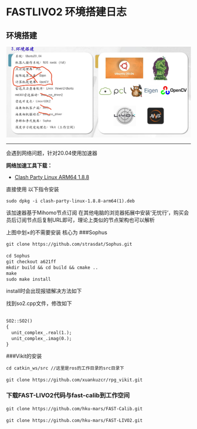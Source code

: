 # FASTLIVO2 环境搭建日志

## 环境搭建

![环境搭建](source/Livo_env.png)

---

会遇到网络问题，针对20.04使用加速器

**网络加速工具下载：**
- [Clash Party Linux ARM64 1.8.8](source/clash-party-linux-1.8.8-arm64(1).deb)

直接使用 以下指令安装
```
sudo dpkg -i clash-party-linux-1.8.8-arm64(1).deb

```

该加速器基于Mihomo节点订阅
在其他电脑的浏览器拓展中安装‘无忧行’，购买会员后订阅节点后复制URL即可，理论上类似的节点架构也可以解析

上图中划×的不需要安装
核心为
###Sophus

```
git clone https://github.com/strasdat/Sophus.git

cd Sophus
git checkout a621ff
mkdir build && cd build && cmake ..
make
sudo make install

```
install时会出现报错解决方法如下

找到so2.cpp文件，修改如下
```

SO2::SO2()
{
  unit_complex_.real(1.);
  unit_complex_.imag(0.);
}

```

###Vikit的安装

``` 
cd catkin_ws/src //这里是ros的工作目录的src目录下

git clone https://github.com/xuankuzcr/rpg_vikit.git 

```
### 下载FAST-LIVO2代码与fast-calib到工作空间

```terminal
git clone https://github.com/hku-mars/FAST-Calib.git

git clone https://github.com/hku-mars/FAST-LIVO2.git


```


